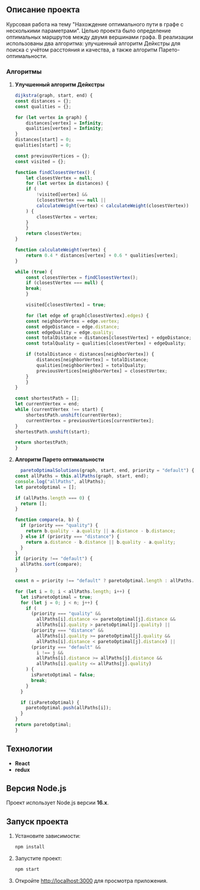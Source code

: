 ## Описание проекта

Курсовая работа на тему "Нахождение оптимального пути в графе с несколькими параметрами".
Целью проекта было определение оптимальных маршрутов между двумя вершинами графа. В реализации использованы два алгоритма: улучшенный алгоритм Дейкстры для поиска с учётом расстояния и качества, а также алгоритм Парето-оптимальности.

### Алгоритмы

1. **Улучшенный алгоритм Дейкстры**

   ```js
   dijkstra(graph, start, end) {
   const distances = {};
   const qualities = {};

   for (let vertex in graph) {
       distances[vertex] = Infinity;
       qualities[vertex] = Infinity;
   }
   distances[start] = 0;
   qualities[start] = 0;

   const previousVertices = {};
   const visited = {};

   function findClosestVertex() {
       let closestVertex = null;
       for (let vertex in distances) {
       if (
           !visited[vertex] &&
           (closestVertex === null ||
           calculateWeight(vertex) < calculateWeight(closestVertex))
       ) {
           closestVertex = vertex;
       }
       }
       return closestVertex;
   }

   function calculateWeight(vertex) {
       return 0.4 * distances[vertex] + 0.6 * qualities[vertex];
   }

   while (true) {
       const closestVertex = findClosestVertex();
       if (closestVertex === null) {
       break;
       }

       visited[closestVertex] = true;

       for (let edge of graph[closestVertex].edges) {
       const neighborVertex = edge.vertex;
       const edgeDistance = edge.distance;
       const edgeQuality = edge.quality;
       const totalDistance = distances[closestVertex] + edgeDistance;
       const totalQuality = qualities[closestVertex] + edgeQuality;

       if (totalDistance < distances[neighborVertex]) {
           distances[neighborVertex] = totalDistance;
           qualities[neighborVertex] = totalQuality;
           previousVertices[neighborVertex] = closestVertex;
       }
       }
   }

   const shortestPath = [];
   let currentVertex = end;
   while (currentVertex !== start) {
       shortestPath.unshift(currentVertex);
       currentVertex = previousVertices[currentVertex];
   }
   shortestPath.unshift(start);

   return shortestPath;
   }
   ```

2. **Алгоритм Парето оптимальности**

   ```js
     paretoOptimalSolutions(graph, start, end, priority = "default") {
   const allPaths = this.allPaths(graph, start, end);
   console.log("allPaths", allPaths);
   let paretoOptimal = [];

   if (allPaths.length === 0) {
     return [];
   }

   function compare(a, b) {
     if (priority === "quality") {
       return b.quality - a.quality || a.distance - b.distance;
     } else if (priority === "distance") {
       return a.distance - b.distance || b.quality - a.quality;
     }
   }
   if (priority !== "default") {
     allPaths.sort(compare);
   }

   const n = priority !== "default" ? paretoOptimal.length : allPaths.length;

   for (let i = 0; i < allPaths.length; i++) {
     let isParetoOptimal = true;
     for (let j = 0; j < n; j++) {
       if (
         (priority === "quality" &&
           allPaths[i].distance <= paretoOptimal[j].distance &&
           allPaths[i].quality > paretoOptimal[j].quality) ||
         (priority === "distance" &&
           allPaths[i].quality >= paretoOptimal[j].quality &&
           allPaths[i].distance < paretoOptimal[j].distance) ||
         (priority === "default" &&
           i !== j &&
           allPaths[i].distance >= allPaths[j].distance &&
           allPaths[i].quality <= allPaths[j].quality)
       ) {
         isParetoOptimal = false;
         break;
       }
     }

     if (isParetoOptimal) {
       paretoOptimal.push(allPaths[i]);
     }
   }
   return paretoOptimal;
   }
   ```

## Технологии

- **React**
- **redux**

## Версия Node.js

Проект использует Node.js версии **16.x**.

## Запуск проекта

1. Установите зависимости:

   ```bash
   npm install
   ```

2. Запустите проект:

   ```bash
   npm start
   ```

3. Откройте [http://localhost:3000](http://localhost:3000) для просмотра приложения.

